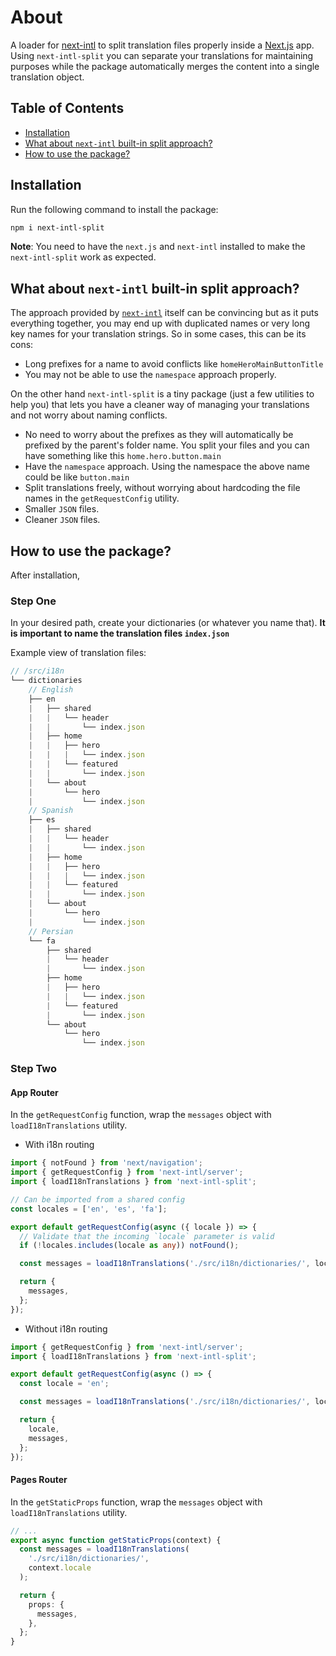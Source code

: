 # About

A loader for [next-intl](https://next-intl-docs.vercel.app/) to split translation files properly inside a [Next.js](https://nextjs.org/) app. Using `next-intl-split` you can separate your translations for maintaining purposes while the package automatically merges the content into a single translation object.

## Table of Contents

- <a href="#installation">Installation</a>
- <a href="#pros">What about `next-intl` built-in split approach?</a>
- <a href="#how_to_use">How to use the package?</a>

## <a id="installation"></a> Installation

Run the following command to install the package:

```bash
npm i next-intl-split
```

**Note**: You need to have the `next.js` and `next-intl` installed to make the `next-intl-split` work as expected.

## <a id="pros"></a>What about `next-intl` built-in split approach?

The approach provided by [`next-intl`](https://next-intl-docs.vercel.app/docs/usage/configuration#messages-split-files) itself can be convincing but as it puts everything together, you may end up with duplicated names or very long key names for your translation strings. So in some cases, this can be its cons:

- Long prefixes for a name to avoid conflicts like `homeHeroMainButtonTitle`
- You may not be able to use the `namespace` approach properly.

On the other hand `next-intl-split` is a tiny package (just a few utilities to help you) that lets you have a cleaner way of managing your translations and not worry about naming conflicts.

- No need to worry about the prefixes as they will automatically be prefixed by the parent's folder name. You split your files and you can have something like this `home.hero.button.main`
- Have the `namespace` approach. Using the namespace the above name could be like `button.main`
- Split translations freely, without worrying about hardcoding the file names in the `getRequestConfig` utility.
- Smaller `JSON` files.
- Cleaner `JSON` files.

## <a id="how_to_use"></a> How to use the package?

After installation,

### Step One

In your desired path, create your dictionaries (or whatever you name that). **It is important to name the translation files `index.json`**

Example view of translation files:

```js
// /src/i18n
└── dictionaries
    // English
    ├── en
    |   ├── shared
    |   |   └── header
    |   |       └── index.json
    |   ├── home
    |   |   ├── hero
    |   |   |   └── index.json
    |   |   └── featured
    |   |       └── index.json
    |   └── about
    |       └── hero
    |           └── index.json
    // Spanish
    ├── es
    |   ├── shared
    |   |   └── header
    |   |       └── index.json
    |   ├── home
    |   |   ├── hero
    |   |   |   └── index.json
    |   |   └── featured
    |   |       └── index.json
    |   └── about
    |       └── hero
    |           └── index.json
    // Persian
    └── fa
        ├── shared
        |   └── header
        |       └── index.json
        ├── home
        |   ├── hero
        |   |   └── index.json
        |   └── featured
        |       └── index.json
        └── about
            └── hero
                └── index.json
```

### Step Two

#### App Router

In the `getRequestConfig` function, wrap the `messages` object with `loadI18nTranslations` utility.

- With i18n routing

```ts
import { notFound } from 'next/navigation';
import { getRequestConfig } from 'next-intl/server';
import { loadI18nTranslations } from 'next-intl-split';

// Can be imported from a shared config
const locales = ['en', 'es', 'fa'];

export default getRequestConfig(async ({ locale }) => {
  // Validate that the incoming `locale` parameter is valid
  if (!locales.includes(locale as any)) notFound();

  const messages = loadI18nTranslations('./src/i18n/dictionaries/', locale);

  return {
    messages,
  };
});
```

- Without i18n routing

```ts
import { getRequestConfig } from 'next-intl/server';
import { loadI18nTranslations } from 'next-intl-split';

export default getRequestConfig(async () => {
  const locale = 'en';

  const messages = loadI18nTranslations('./src/i18n/dictionaries/', locale);

  return {
    locale,
    messages,
  };
});
```

#### Pages Router

In the `getStaticProps` function, wrap the `messages` object with `loadI18nTranslations` utility.

```ts
// ...
export async function getStaticProps(context) {
  const messages = loadI18nTranslations(
    './src/i18n/dictionaries/',
    context.locale
  );

  return {
    props: {
      messages,
    },
  };
}
```
